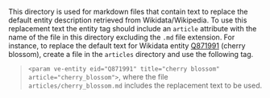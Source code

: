 This directory is used for markdown files that contain text to replace the default entity description 
retrieved from Wikidata/Wikipedia.  To use this replacement text the entity tag should include an `article`
attribute with the name of the file in this directory excluding the `.md` file extension.  For instance, to
replace the default text for Wikidata entity [Q871991](https://www.wikidata.org/wiki/Q871991) (cherry blossom),
create a file in the `articles` directory and use the following tag.

> `<param ve-entity eid="Q871991" title="cherry blossom" article="cherry_blossom">`, where the file 
`articles/cherry_blossom.md` includes the replacement text to be used.
